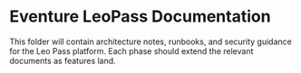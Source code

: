 # Eventure LeoPass Documentation

This folder will contain architecture notes, runbooks, and security guidance for the Leo Pass platform. Each phase should extend the relevant documents as features land.
